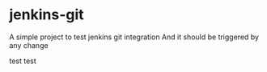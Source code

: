 # jenkins-git

A simple project to test jenkins git integration
And it should be triggered by any change

test test
